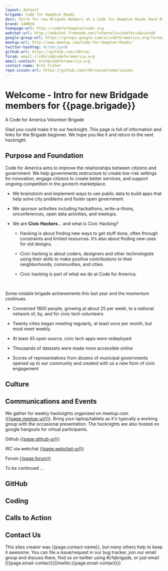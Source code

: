 ```yaml
---
layout: default
brigade: Code for Hampton Roads
desc: Intro for new Brigade members at a Code for Hampton Roads Hack Night
brand: C4HRVA
homepage-url: http://codeforhamptonroads.org
webchat-url: http://webchat.freenode.net/?channels=codeforva&uio=d4
google-group-url: https://groups.google.com/a/codeforamerica.org/forum/#!forum/c4hrva
meetup-url: http://www.meetup.com/Code-for-Hampton-Roads/
twitter-hashtag: #cfabrigade
github-url: https://github.com/c4hrva/
forum: email://c4hrva@codeforamerica.org
email-contact: bret@codeforamerica.org
contact-name: Bret Fisher
repo-issues-url: https://github.com/c4hrva/welcome/issues
---
```


# Welcome - Intro for new Bridgade members for {{page.brigade}}
A Code for America Volunteer Brigade

Glad you could make it to our hacknight. This page is full of information and links for the Brigade beginner. We hope you like it and return to the next hacknight.

## Purpose and Foundation

Code for America aims to improve the relationships between citizens and government. We help governments restructure to create low-risk settings for innovation, engage citizens to create better services, and support ongoing competition in the govtech marketplace.
 
* We brainstorm and implement ways to use public data to build apps that help solve city problems and foster open government.

* We sponsor activities including hackathons, write-a-thons, unconferences, open data activities, and meetups.
 
* We are __Civic Hackers__... and what is Civic Hacking?
   
  * Hacking is about finding new ways to get stuff done, often through constraints and limited resources. It’s also about finding new uses for old designs.
    
  * Civic hacking is about coders, designers and other technologists using their skills to make positive contributions to their neighborhoods, communities, and cities.
   
  * Civic hacking is part of what we do at Code for America.  

<br/>

Some notable brigade achievements this last year and the momentum continues.
 
* Connected 1800 people, growing at about 25 per week, to a national network of, by, and for civic tech volunteers
 
* Twenty cities began meeting regularly, at least once per month, but most meet weekly
 
* At least 45 open source, civic tech apps were redeployed
 
* Thousands of datasets were made more accessible online
 
* Scores of representatives from dozens of municipal governments opened up to our community and created with us a new form of civic engagement

## Culture

## Communications and Events
We gather for weekly hacknights organized on meetup.com ([{{page.meetup-url}}]({{page.meetup-url}})). Bring your laptop/tablets as it's typically a working group with the occasional presentation.  The hacknights are also hosted on google hangouts for virtual participants.  

Github [{{page.github-url}}]({{page.github-url}})

IRC via webchat [{{page.webchat-url}}]({{page.webchat-url}})

Forum  [{{page.forum}}]({{page.forum}})

To be continued ...

## GitHub

## Coding

## Calls to Action

<h2 id="contact">Contact Us</h2>
This sites creator was {{page.contact-name}}, but many others help to keep it awesome. You can file a issue/request in our bug tracker, join our email group and discuss there, find us on twitter using #cfabrigade, or just email [{{page.email-contact}}](mailto:{{page.email-contact}})
